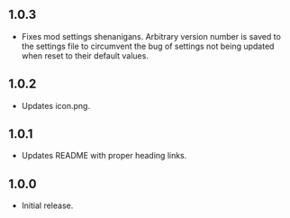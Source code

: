 ## 1.0.3

- Fixes mod settings shenanigans. Arbitrary version number is saved to the settings file to circumvent the bug of settings not being updated when reset to their default values.

## 1.0.2

- Updates icon.png.

## 1.0.1

- Updates README with proper heading links.

## 1.0.0

- Initial release.
